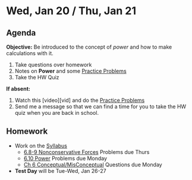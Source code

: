 Wed, Jan 20 / Thu, Jan 21
==================

Agenda
---------
**Objective:** Be introduced to the concept of *power* and how to make calculations with it.

1. Take questions over homework
2. Notes on **Power** and some [Practice Problems][prob]
3. Take the HW Quiz

**If absent:**
 1. Watch this [video][vid] and do the [Practice Problems][prob]
 2. Send me a message so that we can find a time for you to take the HW quiz when you are back in school.

Homework 
-------------
- Work on the [Syllabus]
	- [6.8-9 Nonconservative Forces][noncons] Problems due Thurs
	- [6.10 Power][pow] Problems due Monday
	- [Ch 6 Conceptual/MisConceptual][concept] Questions due Monday
- **Test Day** will be Tue-Wed, Jan 26-27

[syllabus]: https://avon.schoology.com/course/2624603229/materials?f=369853538
[noncons]: https://avon.schoology.com/assignment/4517095990/
[pow]: https://avon.schoology.com/assignment/4517101312/
[concept]: https://avon.schoology.com/assignment/4517122812/
[prob]:
[vid]:
<!--stackedit_data:
eyJoaXN0b3J5IjpbMjEzODAxMjUxOCwtMjE0NjM3MDgxMF19
-->